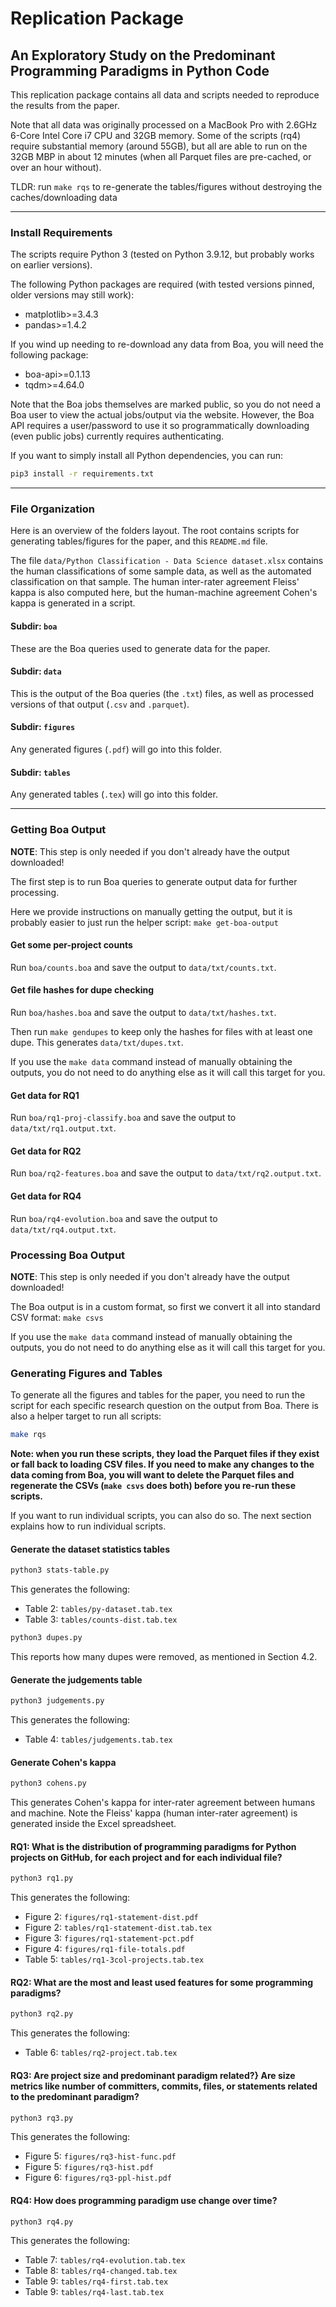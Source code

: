 # Replication Package
## An Exploratory Study on the Predominant Programming Paradigms in Python Code

This replication package contains all data and scripts needed to reproduce the results from the paper.

Note that all data was originally processed on a MacBook Pro with 2.6GHz 6-Core Intel Core i7 CPU and 32GB memory.  Some of the scripts (rq4) require substantial memory (around 55GB), but all are able to run on the 32GB MBP in about 12 minutes (when all Parquet files are pre-cached, or over an hour without).

TLDR: run `make rqs` to re-generate the tables/figures without destroying the caches/downloading data

------------------------------------------------------

### Install Requirements

The scripts require Python 3 (tested on Python 3.9.12, but probably works on earlier versions).

The following Python packages are required (with tested versions pinned, older versions may still work):

- matplotlib>=3.4.3
- pandas>=1.4.2

If you wind up needing to re-download any data from Boa, you will need the following package:

- boa-api>=0.1.13
- tqdm>=4.64.0

Note that the Boa jobs themselves are marked public, so you do not need a Boa user to view the actual jobs/output via the website.  However, the Boa API requires a user/password to use it so programmatically downloading (even public jobs) currently requires authenticating.

If you want to simply install all Python dependencies, you can run:

```sh
pip3 install -r requirements.txt
```

------------------------------------------------------

### File Organization

Here is an overview of the folders layout.  The root contains scripts for generating tables/figures for the paper, and this `README.md` file.

The file `data/Python Classification - Data Science dataset.xlsx` contains the human classifications of some sample data, as well as the automated classification on that sample. The human inter-rater agreement Fleiss' kappa is also computed here, but the human-machine agreement Cohen's kappa is generated in a script.

#### Subdir: `boa`
These are the Boa queries used to generate data for the paper.

#### Subdir: `data`
This is the output of the Boa queries (the `.txt`) files, as well as processed versions of that output (`.csv` and `.parquet`).

#### Subdir: `figures`
Any generated figures (`.pdf`) will go into this folder.

#### Subdir: `tables`
Any generated tables (`.tex`) will go into this folder.

------------------------------------------------------

### Getting Boa Output

**NOTE**: This step is only needed if you don't already have the output downloaded!

The first step is to run Boa queries to generate output data for further processing.

Here we provide instructions on manually getting the output, but it is probably easier to just run the helper script: `make get-boa-output`

#### Get some per-project counts
Run `boa/counts.boa` and save the output to `data/txt/counts.txt`.

#### Get file hashes for dupe checking
Run `boa/hashes.boa` and save the output to `data/txt/hashes.txt`.

Then run `make gendupes` to keep only the hashes for files with at least one dupe.  This generates `data/txt/dupes.txt`.

If you use the `make data` command instead of manually obtaining the outputs, you do not need to do anything else as it will call this target for you.

#### Get data for RQ1
Run `boa/rq1-proj-classify.boa` and save the output to `data/txt/rq1.output.txt`.

#### Get data for RQ2
Run `boa/rq2-features.boa` and save the output to `data/txt/rq2.output.txt`.

#### Get data for RQ4
Run `boa/rq4-evolution.boa` and save the output to `data/txt/rq4.output.txt`.

### Processing Boa Output

**NOTE**: This step is only needed if you don't already have the output downloaded!

The Boa output is in a custom format, so first we convert it all into standard CSV format: `make csvs`

If you use the `make data` command instead of manually obtaining the outputs, you do not need to do anything else as it will call this target for you.

### Generating Figures and Tables

To generate all the figures and tables for the paper, you need to run the script for each specific research question on the output from Boa.  There is also a helper target to run all scripts:

```sh
make rqs
```

**Note: when you run these scripts, they load the Parquet files if they exist or fall back to loading CSV files. If you need to make any changes to the data coming from Boa, you will want to delete the Parquet files and regenerate the CSVs (`make csvs` does both) before you re-run these scripts.**

If you want to run individual scripts, you can also do so.  The next section explains how to run individual scripts.

#### Generate the dataset statistics tables

```sh
python3 stats-table.py
```

This generates the following:

- Table 2: `tables/py-dataset.tab.tex`
- Table 3: `tables/counts-dist.tab.tex`

```sh
python3 dupes.py
```

This reports how many dupes were removed, as mentioned in Section 4.2.

#### Generate the judgements table

```sh
python3 judgements.py
```

This generates the following:

- Table 4: `tables/judgements.tab.tex`

#### Generate Cohen's kappa

```sh
python3 cohens.py
```

This generates Cohen's kappa for inter-rater agreement between humans and machine.  Note the Fleiss' kappa (human inter-rater agreement) is generated inside the Excel spreadsheet.

#### RQ1: What is the distribution of programming paradigms for Python projects on GitHub, for each project and for each individual file?

```sh
python3 rq1.py
```

This generates the following:

- Figure 2: `figures/rq1-statement-dist.pdf`
- Figure 2: `tables/rq1-statement-dist.tab.tex`
- Figure 3: `figures/rq1-statement-pct.pdf`
- Figure 4: `figures/rq1-file-totals.pdf`
- Table 5: `tables/rq1-3col-projects.tab.tex`

#### RQ2: What are the most and least used features for some programming paradigms?

```sh
python3 rq2.py
```

This generates the following:

- Table 6: `tables/rq2-project.tab.tex`

#### RQ3: Are project size and predominant paradigm related?} Are size metrics like number of committers, commits, files, or statements related to the predominant paradigm?

```sh
python3 rq3.py
```

This generates the following:

- Figure 5: `figures/rq3-hist-func.pdf`
- Figure 5: `figures/rq3-hist.pdf`
- Figure 6: `figures/rq3-ppl-hist.pdf`

#### RQ4: How does programming paradigm use change over time?

```sh
python3 rq4.py
```

This generates the following:

- Table 7: `tables/rq4-evolution.tab.tex`
- Table 8: `tables/rq4-changed.tab.tex`
- Table 9: `tables/rq4-first.tab.tex`
- Table 9: `tables/rq4-last.tab.tex`
